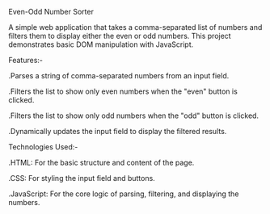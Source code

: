 Even-Odd Number Sorter

A simple web application that takes a comma-separated list of numbers and filters them to display either the even or odd numbers. This project demonstrates basic DOM manipulation with JavaScript.

Features:-

.Parses a string of comma-separated numbers from an input field.

.Filters the list to show only even numbers when the "even" button is clicked.

.Filters the list to show only odd numbers when the "odd" button is clicked.

.Dynamically updates the input field to display the filtered results.

Technologies Used:-

.HTML: For the basic structure and content of the page.

.CSS: For styling the input field and buttons.

.JavaScript: For the core logic of parsing, filtering, and displaying the numbers.

